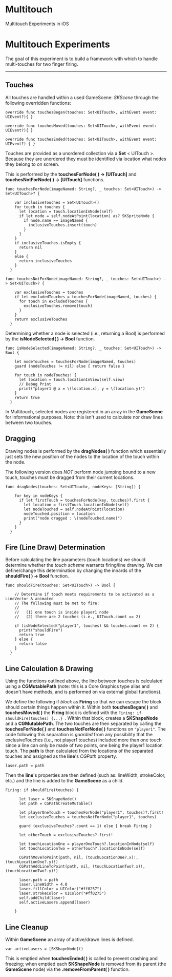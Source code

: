# Multitouch
Multitouch Experiments in iOS

Multitouch Experiments
===================


The goal of this experiment is to build a framework with which to handle multi-touches for two finger firing.

----------

Touches
-------------

All touches are handled within a used GameScene: *SKScene* through the following overridden functions:

```
override func touchesBegan(touches: Set<UITouch>, withEvent event: UIEvent?){ }

override func touchesMoved(touches: Set<UITouch>, withEvent event: UIEvent?){ }

override func touchesEnded(touches: Set<UITouch>, withEvent event: UIEvent?) { }
```


Touches are provided as a unordered collection via a **Set** < UITouch >. Because they are unordered they must be identified via location what nodes they belong to on screen.

This is performed by the **touchesForNode( ) -> [UITouch]** and **touchesNotForNode( ) -> [UITouch]** functions.

```
func touchesForNode(imageNamed: String?, _ touches: Set<UITouch>) -> Set<UITouch>? {
    
    var inclusiveTouches = Set<UITouch>()
    for touch in touches {
      let location = touch.locationInNode(self)
      if let node = self.nodeAtPoint(location) as? SKSpriteNode {
        if node.name == imageNamed {
          inclusiveTouches.insert(touch)
        }
      }
    }
    if inclusiveTouches.isEmpty {
      return nil
    }
    else {
      return inclusiveTouches
    }
  }
```

```
func touchesNotForNode(imageNamed: String?, _ touches: Set<UITouch>) -> Set<UITouch>? {
    
    var exclusiveTouches = touches
    if let excludedTouches = touchesForNode(imageNamed, touches) {
      for touch in excludedTouches {
        exclusiveTouches.remove(touch)
      }
    }
    return exclusiveTouches
  }
```

Determining whether a node is selected (i.e., returning a Bool) is performed by the **isNodeSelected( ) -> Bool** function. 

```
func isNodeSelected(imageNamed: String?, _ touches: Set<UITouch>) -> Bool {
    
    let nodeTouches = touchesForNode(imageNamed, touches)
    guard (nodeTouches != nil) else { return false }
    
    for touch in nodeTouches! {
      let location = touch.locationInView(self.view)
      // Debug Print
      print("player1 @ x = \(location.x), y = \(location.y)")
    }
    return true
  }
```

In Multitouch, selected nodes are registered in an array in the **GameScene** for informational purposes. Note: this isn't used to calculate nor draw lines between two touches.

Dragging
-------------

Drawing nodes is performed by the **dragNodes( )** function which essentially just sets the new position of the nodes to the location of the touch within the node.

The following version does *NOT* perform node jumping bound to a new touch, touches must be dragged from their current locations.

```
func dragNodes(touches: Set<UITouch>, nodeKeys: [String]) {
    
    for key in nodeKeys {
      if let firstTouch = touchesForNode(key, touches)?.first {
        let location = firstTouch.locationInNode(self)
        let nodeTouched = self.nodeAtPoint(location)
        nodeTouched.position = location
        print("node dragged : \(nodeTouched.name)")
      }
    }
  }
```

Fire (Line Draw) Determination
-------------
Before calculating the line parameters (touch locations) we should determine whether the *touch scheme* warrants firing/line drawing. We can define/change this determination by changing the innards of the **shouldFire( ) -> Bool** function.
```
func shouldFire(touches: Set<UITouch>) -> Bool {
    
    // Determine if touch meets requirements to be activated as a LineVector & animated
    // The following must be met to fire:
    //
    //   (1) one touch is inside player1 node
    //   (2) there are 2 touches (i.e., UITouch.count == 2)
    
    if (isNodeSelected("player1", touches) && touches.count == 2) {
      print("shouldFire")
      return true
    } else {
      return false
    }
  }
```


Line Calculation & Drawing
-------------
Using the functions outlined above, the line between touches is calculated using a **CGMutablePath** (note: this is a Core Graphics type alias and doesn't have methods, and is performed on via external global functions). 

We define the following if *block* as **Firing** so that we can escape the block should certain things happen within it.
Within both **touchesBegan( )** and **touchesMoved( )** the **Firing** block is defined with the ```Firing: if shouldFire(touches) {...} ```. 
Within that block, creates a **SKShapeNode** and a **CGMutablePath**. The two touches are then separated by calling the **touchesForNode( )** and **touchesNotForNode( )** functions on ``"player1"``.
The code following this separation is *guarded* from any possibility that the exclusiveTouches (i.e., not player1 touches) included more than one touch since a line can only be made of two points, one being the player1 location touch.
The **path** is then calculated from the locations of the separated touches and assigned as the **line**'s *CGPath* property. 

```laser.path = path```

Then the **line**'s properties are then defined (such as: lineWidth, strokeColor, etc.) and the line is added to the **GameScene** as a child.

```
Firing: if shouldFire(touches) {
      
      let laser = SKShapeNode()
      let path = CGPathCreateMutable()
      
      let playerOneTouch = touchesForNode("player1", touches)?.first!
      let exclusiveTouches = touchesNotForNode("player1", touches)
      
      guard (exclusiveTouches?.count == 1) else { break Firing }
      
      let otherTouch = exclusiveTouches?.first!
      
      let touchLocationOne = playerOneTouch?.locationInNode(self)
      let touchLocationTwo = otherTouch?.locationInNode(self)
      
      CGPathMoveToPoint(path, nil, (touchLocationOne?.x)!, (touchLocationOne?.y)!)
      CGPathAddLineToPoint(path, nil, (touchLocationTwo?.x)!, (touchLocationTwo?.y)!)

      laser.path = path
      laser.lineWidth = 4.0
      laser.fillColor = UIColor("#ff0257")
      laser.strokeColor = UIColor("#ff0275")
      self.addChild(laser)
      self.activeLasers.append(laser)
      
    }
```

Line Cleanup
-------------
Within **GameScene** an array of active/drawn lines is defined.  
```
var activeLasers = [SKShapeNode]()
```
This is emptied when **touchesEnded( )** is called to prevent crashing and freezing; when emptied each **SKShapeNode** is removed from its parent (the **GameScene** node) via the **.removeFromParent( )** function.
